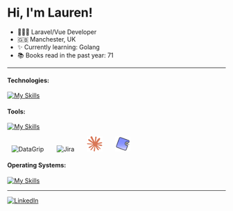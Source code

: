 # Hi, I'm Lauren!

- 👩🏻‍💻 Laravel/Vue Developer
- 🇬🇧 Manchester, UK
- ✨ Currently learning: Golang
- 📚 Books read in the past year: 71

---

#### Technologies:


[![My Skills](https://skillicons.dev/icons?i=php,js,laravel,vue,html,css,sass,tailwind,bootstrap,mysql,postgres,golang)](https://skillicons.dev)


#### Tools:

[![My Skills](https://skillicons.dev/icons?i=github,docker,aws,azure,jenkins,postman,figma,npm,yarn,phpstorm,webstorm)](https://skillicons.dev)

<img src="https://resources.jetbrains.com/storage/products/datagrip/img/meta/datagrip_logo_300x300.png" alt="DataGrip" width="35" height="35" style="margin-left:10px"/>&nbsp;&nbsp;&nbsp;&nbsp;&nbsp;<img src="https://raw.githubusercontent.com/marwin1991/profile-technology-icons/refs/heads/main/icons/jira.png" alt="Jira" width="35" height="35" style="margin-left:10px;"/>&nbsp;&nbsp;&nbsp;&nbsp;&nbsp;<img src="logos/claude-color.png" alt="Jira" width="35" height="35" style="margin-left:10px;"/>&nbsp;&nbsp;&nbsp;&nbsp;&nbsp;<img src="logos/phpunit-svgrepo-com.png" alt="Jira" width="35" height="35" style="margin-left:10px;"/>


#### Operating Systems:

[![My Skills](https://skillicons.dev/icons?i=apple,ubuntu)](https://skillicons.dev)

---

<a href="https://www.linkedin.com/in/lauren-moor-ab5590377/" target="_blank">
    <img src="https://cdn.jsdelivr.net/gh/devicons/devicon/icons/linkedin/linkedin-original.svg" alt="LinkedIn" width="40" height="40"/>
</a>
